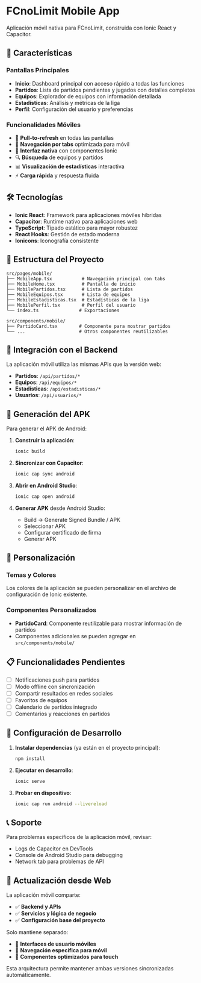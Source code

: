 # FCnoLimit Mobile App

Aplicación móvil nativa para FCnoLimit, construida con Ionic React y Capacitor.

## 📱 Características

### Pantallas Principales
- **Inicio**: Dashboard principal con acceso rápido a todas las funciones
- **Partidos**: Lista de partidos pendientes y jugados con detalles completos
- **Equipos**: Explorador de equipos con información detallada
- **Estadísticas**: Análisis y métricas de la liga
- **Perfil**: Configuración del usuario y preferencias

### Funcionalidades Móviles
- 🔄 **Pull-to-refresh** en todas las pantallas
- 📱 **Navegación por tabs** optimizada para móvil
- 🎨 **Interfaz nativa** con componentes Ionic
- 🔍 **Búsqueda** de equipos y partidos
- 📊 **Visualización de estadísticas** interactiva
- ⚡ **Carga rápida** y respuesta fluida

## 🛠️ Tecnologías

- **Ionic React**: Framework para aplicaciones móviles híbridas
- **Capacitor**: Runtime nativo para aplicaciones web
- **TypeScript**: Tipado estático para mayor robustez
- **React Hooks**: Gestión de estado moderna
- **Ionicons**: Iconografía consistente

## 📂 Estructura del Proyecto

```
src/pages/mobile/
├── MobileApp.tsx           # Navegación principal con tabs
├── MobileHome.tsx          # Pantalla de inicio
├── MobilePartidos.tsx      # Lista de partidos
├── MobileEquipos.tsx       # Lista de equipos
├── MobileEstadisticas.tsx  # Estadísticas de la liga
├── MobilePerfil.tsx        # Perfil del usuario
└── index.ts               # Exportaciones

src/components/mobile/
├── PartidoCard.tsx        # Componente para mostrar partidos
└── ...                    # Otros componentes reutilizables
```

## 🚀 Integración con el Backend

La aplicación móvil utiliza las mismas APIs que la versión web:

- **Partidos**: `/api/partidos/*`
- **Equipos**: `/api/equipos/*`
- **Estadísticas**: `/api/estadisticas/*`
- **Usuarios**: `/api/usuarios/*`

## 📱 Generación del APK

Para generar el APK de Android:

1. **Construir la aplicación**:
   ```bash
   ionic build
   ```

2. **Sincronizar con Capacitor**:
   ```bash
   ionic cap sync android
   ```

3. **Abrir en Android Studio**:
   ```bash
   ionic cap open android
   ```

4. **Generar APK** desde Android Studio:
   - Build → Generate Signed Bundle / APK
   - Seleccionar APK
   - Configurar certificado de firma
   - Generar APK

## 🎨 Personalización

### Temas y Colores
Los colores de la aplicación se pueden personalizar en el archivo de configuración de Ionic existente.

### Componentes Personalizados
- **PartidoCard**: Componente reutilizable para mostrar información de partidos
- Componentes adicionales se pueden agregar en `src/components/mobile/`

## 📋 Funcionalidades Pendientes

- [ ] Notificaciones push para partidos
- [ ] Modo offline con sincronización
- [ ] Compartir resultados en redes sociales
- [ ] Favoritos de equipos
- [ ] Calendario de partidos integrado
- [ ] Comentarios y reacciones en partidos

## 🔧 Configuración de Desarrollo

1. **Instalar dependencias** (ya están en el proyecto principal):
   ```bash
   npm install
   ```

2. **Ejecutar en desarrollo**:
   ```bash
   ionic serve
   ```

3. **Probar en dispositivo**:
   ```bash
   ionic cap run android --livereload
   ```

## 📞 Soporte

Para problemas específicos de la aplicación móvil, revisar:
- Logs de Capacitor en DevTools
- Console de Android Studio para debugging
- Network tab para problemas de API

## 🔄 Actualización desde Web

La aplicación móvil comparte:
- ✅ **Backend y APIs**
- ✅ **Servicios y lógica de negocio**
- ✅ **Configuración base del proyecto**

Solo mantiene separado:
- 📱 **Interfaces de usuario móviles**
- 📱 **Navegación específica para móvil**
- 📱 **Componentes optimizados para touch**

Esta arquitectura permite mantener ambas versiones sincronizadas automáticamente.
